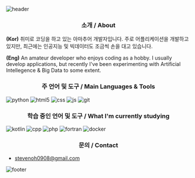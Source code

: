 ![header](https://capsule-render.vercel.app/api?type=waving&&color=gradient&height=100&section=header&fontSize=90)

### <center>소개 / About</center>

**(Kor)** 취미로 코딩을 하고 있는 아마추어 개발자입니다. 주로 어플리케이션을 개발하고 있지만, 최근에는 인공지능 및 빅데이터도 조금씩 손을 대고 있습니다.

**(Eng)** An amateur developer who enjoys coding as a hobby. I usually develop applications, but recently I've been experimenting with Artificial Intellegence & Big Data to some extent.

### <center>주 언어 및 도구 / Main Languages & Tools</center>

![python](https://img.shields.io/badge/Python-3776AB?style=flat-square&logo=Python&logoColor=white)
![html5](https://img.shields.io/badge/HTML-E34F26?style=flat-square&logo=HTML5&logoColor=white)
![css](https://img.shields.io/badge/CSS-1572B6?style=flat-square&logo=CSS3&logoColor=white)
![js](https://img.shields.io/badge/JavaScript-FFA500?style=flat-square&logo=JavaScript&logoColor=white)
![git](https://img.shields.io/badge/Git-F05032?style=flat-square&logo=Git&logoColor=white)

### <center>학습 중인 언어 및 도구 / What I'm currently studying</center>

![kotlin](https://img.shields.io/badge/Kotlin-%230095D5.svg?style=flat-square&logo=kotlin&logoColor=white)
![cpp](https://img.shields.io/badge/C++-A9A9A9?style=flat-square&logo=cplusplus&logoColor=white)
![php](https://img.shields.io/badge/php-8892BF?style=flat-square&logo=php&logoColor=white)
![fortran](https://img.shields.io/badge/Fortran-734F96?style=flat-square&logo=fortran&logoColor=white)
![docker](https://img.shields.io/badge/docker-2496ED?style=flat-square&logo=docker&logoColor=white)

### <center>문의 / Contact</center>
- stevenoh0908@gmail.com

![footer](https://capsule-render.vercel.app/api?type=waving&&color=gradient&height=100&section=footer&fontSize=90)
